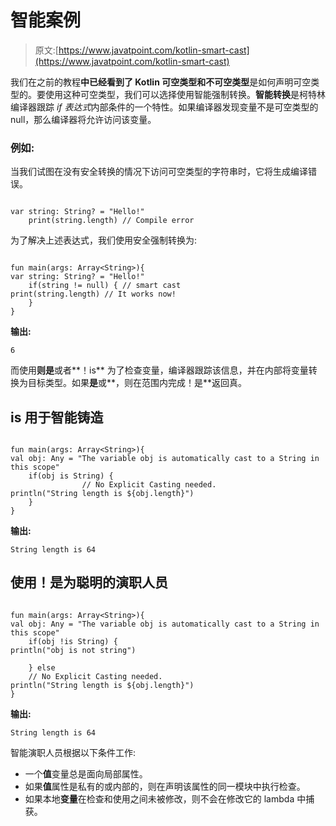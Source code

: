 # 智能案例

> 原文:[https://www.javatpoint.com/kotlin-smart-cast](https://www.javatpoint.com/kotlin-smart-cast)

我们在之前的教程**中已经看到了 Kotlin 可空类型和不可空类型**是如何声明可空类型的。要使用这种可空类型，我们可以选择使用智能强制转换。**智能转换**是柯特林编译器跟踪 *if 表达式*内部条件的一个特性。如果编译器发现变量不是可空类型的 null，那么编译器将允许访问该变量。

### 例如:

当我们试图在没有安全转换的情况下访问可空类型的字符串时，它将生成编译错误。

```

var string: String? = "Hello!"
    print(string.length) // Compile error

```

为了解决上述表达式，我们使用安全强制转换为:

```

fun main(args: Array<String>){
var string: String? = "Hello!"
    if(string != null) { // smart cast
print(string.length) // It works now!
    }
}

```

**输出:**

```
6

```

而使用**则是**或者**！is** 为了检查变量，编译器跟踪该信息，并在内部将变量转换为目标类型。如果**是**或**，则在范围内完成！是**返回真。

## is 用于智能铸造

```

fun main(args: Array<String>){
val obj: Any = "The variable obj is automatically cast to a String in this scope"
    if(obj is String) {
                // No Explicit Casting needed.
println("String length is ${obj.length}")
    }
}

```

**输出:**

```
String length is 64

```

## 使用！是为聪明的演职人员

```

fun main(args: Array<String>){
val obj: Any = "The variable obj is automatically cast to a String in this scope"
    if(obj !is String) {
println("obj is not string")

    } else
    // No Explicit Casting needed.
println("String length is ${obj.length}")
}

```

**输出:**

```
String length is 64

```

智能演职人员根据以下条件工作:

*   一个**值**变量总是面向局部属性。
*   如果**值**属性是私有的或内部的，则在声明该属性的同一模块中执行检查。
*   如果本地**变量**在检查和使用之间未被修改，则不会在修改它的 lambda 中捕获。